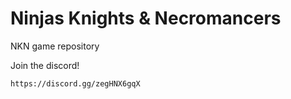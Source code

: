 # Ninjas Knights & Necromancers
NKN game repository


Join the discord!
```
https://discord.gg/zegHNX6gqX
```
